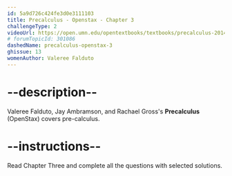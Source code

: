 ```yaml
---
id: 5a9d726c424fe3d0e3111103
title: Precalculus - Openstax - Chapter 3
challengeType: 2
videoUrl: https://open.umn.edu/opentextbooks/textbooks/precalculus-2014
# forumTopicId: 301086
dashedName: precalculus-openstax-3
ghissue: 13
womenAuthor: Valeree Falduto 
---
```


# --description--

Valeree Falduto, Jay Ambramson, and Rachael Gross's __Precalculus__ (OpenStax) covers pre-calculus.

# --instructions--

Read Chapter Three and complete all the questions with selected solutions.